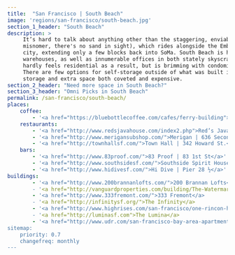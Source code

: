 ```yaml
---
title:  "San Francisco | South Beach"
image: 'regions/san-francisco/south-beach.jpg'
section_1_header: "South Beach"
description: >
     It’s hard to talk about anything other than the staggering, enviable, spectacular views in South Beach (a total
     misnomer, there's no sand in sight), which rides alongside the Embarcadero at one of the most scenic edges of the
     city, extending only a few blocks back into SoMa. South Beach is home to posh residential towers and pier-side 
     warehouses, as well as innumerable offices in both stately skyscrapers and tucked-away converted factories. The area 
     hardly feels residential as a result, but is brimming with condominiums and apartments built for long-term living. 
     There are few options for self-storage outside of what was built into each high rise, and the scarcity has made
     storage and extra space both coveted and expensive.
section_2_header: "Need more space in South Beach?"
section_3_header: "Omni Picks in South Beach"
permalink: /san-francisco/south-beach/
places:
    coffee:
        - '<a href="https://bluebottlecoffee.com/cafes/ferry-building">Blue Bottle | Ferry Building</a>'
    restaurants:
        - '<a href="http://www.redsjavahouse.com/index2.php">Red’s Java House | Pier 30</a>'
        - '<a href="http://www.merigansubshop.com/">Merigan | 636 Second St</a>'
        - '<a href="http://townhallsf.com/">Town Hall | 342 Howard St.</a>'
    bars:
        - '<a href="http://www.83proof.com/">83 Proof | 83 1st St</a>'
        - '<a href="http://www.southsidesf.com/">Southside Spirit House | 575 Howard St. </a>'
        - '<a href="http://www.hidivesf.com/">Hi Dive | Pier 28 ½</a>'
buildings:
        - '<a href="http://www.200brannanlofts.com/">200 Brannan Lofts</a>
        - '<a href="http://vanguardproperties.com/building/The-Watermark">The Watermark</a>
        - '<a href="http://www.333fremont.com/">333 Fremont</a>
        - '<a href="http://infinitysf.org/">The Infinity</a>
        - '<a href="http://www.highrises.com/san-francisco/one-rincon-hill/">One Rincon Hill</a>
        - '<a href="http://luminasf.com">The Lumina</a>
        - '<a href="http://www.udr.com/san-francisco-bay-area-apartments/san-francisco/388-beale/">388 Beale Apartments</a>
sitemap:
    priority: 0.7
    changefreq: monthly    
---
```

